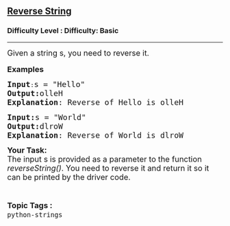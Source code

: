<h2><a href="https://www.geeksforgeeks.org/problems/reverse-string/1">Reverse String</a></h2><h3>Difficulty Level : Difficulty: Basic</h3><hr><div class="problems_problem_content__Xm_eO"><p><span style="font-size: 18px;">Given a string s, you need to reverse it.</span><br><br><span style="font-size: 18px;"><strong>Examples<br></strong></span></p>
<pre><span style="font-size: 18px;"><strong>Input</strong></span>:<span style="font-size: 18px;">s = "Hello"
<strong>Output:</strong>olleH
<strong>Explanation</strong>: Reverse of Hello is olleH
</span></pre>
<pre><span style="font-size: 18px;"><strong>Input:</strong>s = "World"
<strong>Output:</strong>dlroW
<strong>Explanation</strong>: Reverse of World is dlroW</span>
</pre>
<p><span style="font-size: 18px;"><strong>Your Task:&nbsp; </strong></span><br><span style="font-size: 18px;">The input s is provided as a parameter to the function <em>reverseString()</em>. You need to reverse it and return it so it can be printed by the driver code.</span></p></div><br><p><span style=font-size:18px><strong>Topic Tags : </strong><br><code>python-strings</code>&nbsp;